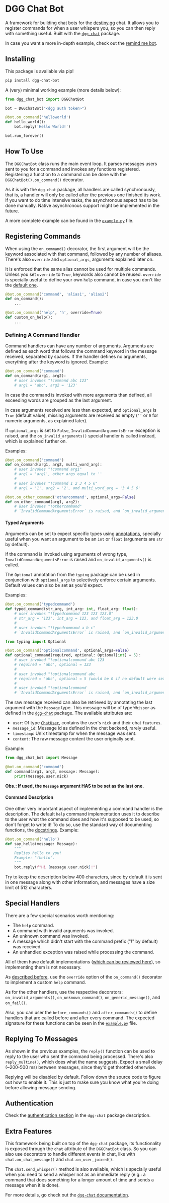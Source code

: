 # DGG Chat Bot

A framework for building chat bots for the [destiny.gg](https://destiny.gg) chat. It allows you to register 
commands for when a user whispers you, so you can then reply with something useful.
Built with the [`dgg-chat`](https://github.com/gabrieljablonski/dgg-chat) package.

In case you want a more in-depth example, check out the [remind me bot](https://github.com/gabrieljablonski/dgg-remind-me).

## Installing

This package is available via pip!

```sh
pip install dgg-chat-bot
```

A (very) minimal working example (more details below):

```python
from dgg_chat_bot import DGGChatBot

bot = DGGChatBot("<dgg auth token>")

@bot.on_command('helloworld')
def hello_world():
    bot.reply('Hello World!')

bot.run_forever()
```

## How To Use

The `DGGChatBot` class runs the main event loop. It parses messages users sent to you for a command 
and invokes any functions registered. Registering a function to a command can be done with the 
`DGGChatBot().on_command()` decorator.

As it is with the `dgg-chat` package, all handlers are called synchronously, that is, a handler 
will only be called after the previous one finished its work. If you want to do time intensive tasks,
the asynchronous aspect has to be done manually. Native asynchronous support might be implemented in the future.

A more complete example can be found in the [`example.py`](./example.py) file.

## Registering Commands

When using the `on_command()` decorator, the first argument will be the keyword associated with 
that command, followed by any number of aliases. There's also `override` and `optional_args`, 
arguments explained later on.

It is enforced that the same alias cannot be used for multiple commands. Unless you set 
`override` to `True`, keywords also cannot be reused. `override` is specially useful to 
define your own `help` command, in case you don't like the [default one](./dgg_chat_bot/_dgg_chat_bot.py#L56).

```python
@bot.on_command('command', 'alias1', 'alias2')
def on_command():
    ...

@bot.on_command('help', 'h', override=True)
def custom_on_help():
    ...
```

### Defining A Command Handler

Command handlers can have any number of arguments. Arguments are defined as each
word that follows the command keyword in the message received, separated by spaces.
If the handler defines no arguments, everything after the keyword is ignored.
Example:

```python
@bot.on_command('command')
def on_command(arg1, arg2):
    # user invokes "!command abc 123"
    # arg1 = 'abc', arg2 = '123'
```

In case the command is invoked with more arguments than defined, all exceeding words are grouped as the last argument. 

In case arguments received are less than expected, and `optional_args` is `True` (default value), 
missing arguments are received as empty (`''` or `0` for numeric arguments, as explained later). 

If `optional_args` is set to `False`, `InvalidCommandArgumentsError` exception is raised, 
and the `on_invalid_arguments()` special handler is called instead, which is explained further on. 

Examples:

```python
@bot.on_command('command')
def on_command(arg1, arg2, multi_word_arg):
    # user invokes "!command arg1"
    # arg1 = 'arg1', other args equal to ''
    #
    # user invokes "!command 1 2 3 4 5 6"
    # arg1 = '1', arg2 = '2', and multi_word_arg = '3 4 5 6'

@bot.on_other_command('othercommand', optional_args=False)
def on_other_command(arg1, arg2):
    # user invokes "!othercommand"
    # `InvalidCommandArgumentsError` is raised, and `on_invalid_arguments()` is called instead
```

#### Typed Arguments

Arguments can be set to expect specific types using [annotations](https://realpython.com/lessons/annotations/), 
specially useful when you want an argument to be an `int` or `float` (arguments are `str` by default). 

If the command is invoked using arguments of wrong type, `InvalidCommandArgumentsError` is raised and 
`on_invalid_arguments()` is called. 

The `Optional` annotation from the `typing` package can be used in conjunction with `optional_args` to 
selectively enforce certain arguments. Default values can also be set as you'd expect.

Examples:

```python
@bot.on_command('typedcommand')
def typed_command(str_arg, int_arg: int, float_arg: float):
    # user invokes "!typedcommand 123 123 123.0"
    # str_arg = '123', int_arg = 123, and float_arg = 123.0
    #
    # user invokes "!typedcommand a b c"
    # `InvalidCommandArgumentsError` is raised, and `on_invalid_arguments()` is called instead

from typing import Optional

@bot.on_command('optionalcommand', optional_args=False)
def optional_command(required, optional: Optional[int] = 5):
    # user invoked "!optionalcommand abc 123
    # required = 'abc', optional = 123
    #
    # user invoked "!optionalcommand abc
    # required = 'abc', optional = 5 (would be 0 if no default were set)
    #
    # user invoked "!optionalcommand
    # `InvalidCommandArgumentsError` is raised, and `on_invalid_arguments()` is called instead
```

The raw message received can also be retrieved by annotating the last argument with the
`Message` type. This message will be of type `Whisper` as defined in the 
[`dgg-chat`](https://github.com/gabrieljablonski/dgg-chat/blob/master/dgg_chat/messages/_messages.py#L100) package.
The available attributes are: 
 - `user`: Of type [`ChatUser`](https://github.com/gabrieljablonski/dgg-chat/blob/master/dgg_chat/messages/_messages.py#L6), contains the user's `nick` and their chat `features`.
 - `message_id`: Message id as defined in the chat backend, rarely useful.
 - `timestamp`: Unix timestamp for when the message was sent.
 - `content`: The raw message content the user originally sent.

Example:

```python
from dgg_chat_bot import Message

@bot.on_command('command')
def command(arg1, arg2, message: Message):
    print(message.user.nick)
```

**Obs.: If used, the `Message` argument HAS to be set as the last one.**

#### Command Description

One other very important aspect of implementing a command handler is the description.
The default `help` command implementation uses it to describe to the user what the
command does and how it's supposed to be used, so don't forget to write it!
To do so, use the standard way of documenting functions, the [docstrings](https://www.programiz.com/python-programming/docstrings).
Example:

```python
@bot.on_command('hello')
def say_hello(message: Message):
    """
    Replies hello to you!
    Example: "!hello".
    """
    bot.reply(f"Hi {message.user.nick}!")
```

Try to keep the description below 400 characters, since by default it is sent in one 
message along with other information, and messages have a size limit of 512 characters.

## Special Handlers

There are a few special scenarios worth mentioning:

 - The `help` command.
 - A command with invalid arguments was invoked.
 - An unknown command was invoked.
 - A message which didn't start with the command prefix ("!" by default) was received.
 - An unhandled exception was raised while processing the command.

All of them have default implementations ([which can be reviewed here](./dgg_chat_bot/_dgg_chat_bot.py#L56)), 
so implementing them is not necessary.

As [described before](#registering-commands), use the `override` option of the `on_command()` decorator to 
implement a custom `help` command. 

As for the other handlers, use the respective decorators: `on_invalid_arguments()`,
`on_unknown_command()`, `on_generic_message()`, and `on_fail()`.

Also, you can user the `before_commands()` and `after_commands()` to define handlers that
are called before and after every command. The expected signature for these functions
can be seen in the [`example.py`](./example.py#L133) file.

## Replying To Messages

As shown in the previous examples, the `reply()` function can be used to reply to the user who sent
the command being processed. There's also `reply_multine()`, which does what the name suggests.
Expect a small delay (~200-500 ms) between messages, since they'd get throttled otherwise.

Replying will be disabled by default. Follow down the source code to figure out how to enable it.
This is just to make sure you know what you're doing before allowing message sending.

## Authentication

Check the [authentication section](https://github.com/gabrieljablonski/dgg-chat#authentication) in the `dgg-chat` package description.

## Extra Features

This framework being built on top of the `dgg-chat` package, its functionality is exposed through the `chat`
attribute of the `DGGChatBot` class. So you can also use decorators to handle different events in chat,
like with `chat.on_chat_message()` and `chat.on_user_joined()`.

The `chat.send_whisper()` method is also available, which is specially useful when you need
to send a whisper not as an immediate reply (e.g.: a command that does something for a longer 
amount of time and sends a message when it is done).

For more details, go check out the [`dgg-chat` documentation](https://github.com/gabrieljablonski/dgg-chat).
